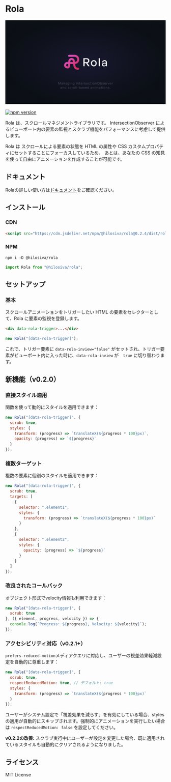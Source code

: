 # Rola

![Rola](/docs/public/ogp.png)

[![npm version](https://badge.fury.io/js/@hilosiva%2Frola.svg)](https://badge.fury.io/js/@hilosiva%2Frola)

Rola は、スクロールマネジメントライブラリです。
IntersectionObserver によるビューポート内の要素の監視とスクラブ機能をパフォーマンスに考慮して提供します。

Rola は スクロールによる要素の状態を HTML の属性や CSS カスタムプロパティにセットすることにフォーカスしているため、
あとは、あなたの CSS の知見を使って自由にアニメーションを作成することが可能です。

## ドキュメント

Rolaの詳しい使い方は[ドキュメント](https://hilosiva.github.io/rola/)をご確認ください。


## インストール

### CDN

```html
<script src="https://cdn.jsdelivr.net/npm/@hilosiva/rola@0.2.4/dist/rola.min.js" defer></script>
```

### NPM

```
npm i -D @hilosiva/rola
```

```javascript [main.js]
import Rola from "@hilosiva/rola";
```

## セットアップ

### 基本

スクロールアニメーションをトリガーしたい HTML の要素をセレクターとして、Rola に要素の監視を登録します。

```html
<div data-rola-trigger>...</div>
```

```javascript
new Rola("[data-rola-trigger]");
```

これで、トリガー要素に `data-rola-inview="false"` がセットされ、トリガー要素がビューポート内に入った時に、`data-rola-inview` が　`true` に切り替わります。

## 新機能（v0.2.0）

### 直接スタイル適用

関数を使って動的にスタイルを適用できます：

```javascript
new Rola("[data-rola-trigger]", {
  scrub: true,
  styles: {
    transform: (progress) => `translateX(${progress * 100}px)`,
    opacity: (progress) => `${progress}`
  }
});
```

### 複数ターゲット

複数の要素に個別のスタイルを適用できます：

```javascript
new Rola("[data-rola-trigger]", {
  scrub: true,
  targets: [
    {
      selector: ".element1",
      styles: {
        transform: (progress) => `translateX(${progress * 100}px)`
      }
    },
    {
      selector: ".element2", 
      styles: {
        opacity: (progress) => `${progress}`
      }
    }
  ]
});
```

### 改良されたコールバック

オブジェクト形式でvelocity情報も利用できます：

```javascript
new Rola("[data-rola-trigger]", {
  scrub: true
}, ({ element, progress, velocity }) => {
  console.log(`Progress: ${progress}, Velocity: ${velocity}`);
});
```

### アクセシビリティ対応（v0.2.1+）

`prefers-reduced-motion`メディアクエリに対応し、ユーザーの視差効果軽減設定を自動的に尊重します：

```javascript
new Rola("[data-rola-trigger]", {
  scrub: true,
  respectReducedMotion: true, // デフォルト: true
  styles: {
    transform: (progress) => `translateX(${progress * 100}px)`
  }
});
```

ユーザーがシステム設定で「視差効果を減らす」を有効にしている場合、stylesの適用が自動的にスキップされます。強制的にアニメーションを実行したい場合は `respectReducedMotion: false` を設定してください。

**v0.2.2の改善:** スクラブ実行中にユーザーが設定を変更した場合、既に適用されているスタイルも自動的にクリアされるようになりました。


## ライセンス

MIT License
